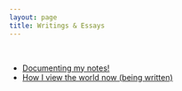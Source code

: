 ```yaml
---
layout: page
title: Writings & Essays
---
```


<br>

<ul>
	<li> <a href="/Random_writings/mynotes/">Documenting my notes!</a> </li>
	<li> <a href="/Random_writings/myworldview/">How I view the world now (being written)</a> </li>
</ul>